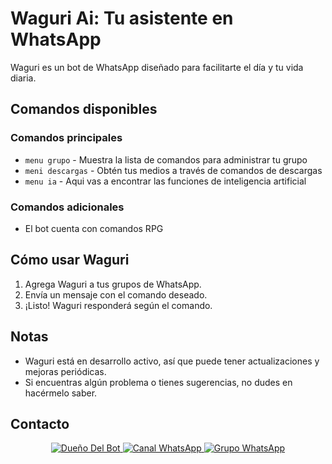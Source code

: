 # Waguri Ai: Tu asistente en WhatsApp

Waguri es un bot de WhatsApp diseñado para facilitarte el día y tu vida diaria.

## Comandos disponibles
### Comandos principales
* `menu grupo` - Muestra la lista de comandos para administrar tu grupo
* `meni descargas` - Obtén tus medios a través de comandos de descargas
* `menu ia` - Aqui vas a encontrar las funciones de inteligencia artificial 

### Comandos adicionales
* El bot cuenta con comandos RPG

## Cómo usar Waguri
1. Agrega Waguri a tus grupos de WhatsApp.
2. Envía un mensaje con el comando deseado.
3. ¡Listo! Waguri responderá según el comando.

## Notas
* Waguri está en desarrollo activo, así que puede tener actualizaciones y mejoras periódicas.
* Si encuentras algún problema o tienes sugerencias, no dudes en hacérmelo saber.

## Contacto
<p align="center">
  <a href="https://wa.me/5493865536185">
    <img src="https://img.shields.io/badge/WhatsApp%20grupo-25D366?style=for-the-badge&logo=whatsapp&logoColor=white" alt="Dueño Del Bot"/>
  </a>
  <a href="https://whatsapp.com/channel/0029VaJxgcB0bIdvuOwKTM2Y">
    <img src="https://img.shields.io/badge/WhatsApp%20channel-25D366?style=for-the-badge&logo=whatsapp&logoColor=white" alt="Canal WhatsApp"/>
  </a>
  <a href="https://chat.whatsapp.com/HySzhMVlV3u0vL6oJbBccb">
    <img src="https://img.shields.io/badge/WhatsApp%20channel-25D366?style=for-the-badge&logo=whatsapp&logoColor=white" alt="Grupo WhatsApp"/>
  </a>
</p>